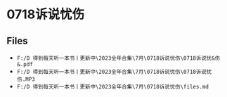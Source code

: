 # 0718诉说忧伤

## Files

- `F:/D 得到每天听一本书丨更新中\2023全年合集\7月\0718诉说忧伤\0718诉说忧&伤&.pdf`
- `F:/D 得到每天听一本书丨更新中\2023全年合集\7月\0718诉说忧伤\0718诉说忧伤.MP3`
- `F:/D 得到每天听一本书丨更新中\2023全年合集\7月\0718诉说忧伤\files.md`
